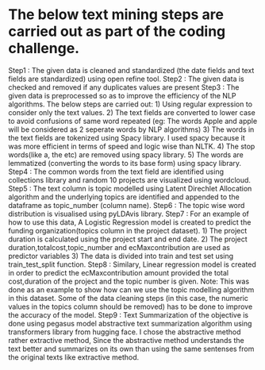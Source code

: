 # The below text mining steps are carried out as part of the coding challenge.

Step1 : The given data is cleaned and standardized (the date fields and text fields are standardized) using open refine tool.
Step2 : The given data is checked and removed if any duplicates values are present
Step3 : The given data is preprocessed so as to improve the efficiency of the NLP algorithms.
		The below steps are carried out:
		1) Using regular expression to consider only the text values.
		2) The text fields are converted to lower case to avoid confusions of same word repeated (eg: The words Apple and apple will be considered as 2 seperate words by NLP algorithms)
		3) The words in the text fields are tokenized using Spacy library. I used spacy because it was more efficient in terms of speed and logic wise than NLTK.
		4) The stop words(like a, the etc) are removed using spacy library.
		5) The words are lemmatized (converting the words to its base form) using spacy library. 
Step4 : The common words from the text field are identified using collections library and random 10 projects are visualized using wordcloud.
Step5 : The text column is topic modelled using Latent Direchlet Allocation algorithm and the underlying topics are identified and appended to the dataframe as topic_number (column name).
Step6 : The topic wise word distribution is visualised using pyLDAvis library. 
Step7 : For an example of how to use this data, A Logistic Regression model is created to predict the funding organization(topics column in the project dataset).
		1) The project duration is calculated using the project start and end date.
		2) The project duration,totalcost,topic_number and ecMaxcontribution are used as predictor variables
		3) The data is divided into train and test set using train_test_split function.
Step8 : Similary, Linear regression model is created in order to predict the ecMaxcontribution amount provided the total cost,duration of the project and the topic number is given.
		Note: This was done as an example to show how can we use the topic modelling algorithm in this dataset. Some of the data cleaning steps (in this case, the numeric values in the topics column should be removed) has to be done to improve the accuracy of the model.
Step9 : Text Summarization of the objective is done using pegasus model abstractive text summarization algorithm using transformers library from hugging face.
		I chose the abstractive method rather extractive method, Since the abstractive method understands the text better and summarizes on its own than using the same sentenses from the original texts like extractive method.
		
		
	
		